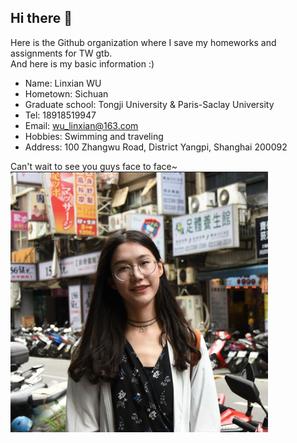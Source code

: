 ## Hi there 👋

Here is the Github organization where I save my homeworks and assignments for TW gtb.  
And here is my basic information :)
- Name: Linxian WU
- Hometown: Sichuan
- Graduate school: Tongji University & Paris-Saclay University
- Tel: 18918519947
- Email: wu_linxian@163.com
- Hobbies: Swimming and traveling
- Address: 100 Zhangwu Road, District Yangpi, Shanghai 200092

Can't wait to see you guys face to face~  
![profile](/profile-small.png)
